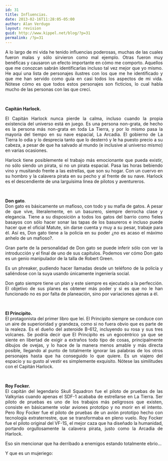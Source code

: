 ```yaml
---
id: 31
title: Influencias.
date: 2013-02-16T11:28:05-05:00
author: Alan Verdugo
layout: revision
guid: http://www.kippel.net/blog/?p=31
permalink: /?p=31
---
```

<p style="text-align: justify;">
  A lo largo de mi vida he tenido influencias poderosas, muchas de las cuales fueron malas y sólo sirvieron como mal ejemplo. Otras fueron muy benéficas y causaron un efecto importante en cómo me comporto. Aquellos que me conozcan sabrán identificarlas incluso tal vez mejor que yo mismo. He aquí una lista de personajes ilustres con los que me he identificado y que me han servido como guía en casi todos los aspectos de mi vida. Nótese cómo es que todos estos personajes son ficticios, lo cual habla mucho de las personas con las que crecí.
</p>

&nbsp;

**Capitán Harlock.**

<p style="text-align: justify;">
</p>

<p style="text-align: justify;">
  El Capitán Harlock nunca pierde la calma, incluso cuando la propia existencia del universo está en juego. Es una persona non-grata, de hecho es la persona más non-grata en toda La Tierra, y por lo mismo pasa la mayoría del tiempo en su nave espacial, La Arcadia. El gobierno de La Tierra lo odia y lo desprecia tanto que lo desterró y le ha puesto precio a su cabeza, a pesar de que ha salvado al mundo (e inclusive al universo mismo) en varias ocasiones.
</p>

<p style="text-align: justify;">
  Harlock tiene posiblemente el trabajo más emocionante que pueda existir, no sólo siendo un pirata, si no un pirata espacial. Pasa las horas bebiendo vino y musitando frente a las estrellas, que son su hogar. Con un cuervo en su hombro y la calavera pirata en su pecho y al frente de su nave. Harlock es el descendiente de una larguísima linea de pilotos y aventureros.
</p>

&nbsp;

<p style="text-align: justify;">
  <strong>Don gato</strong>.<br /> Don gato es básicamente un mafioso, con todo y su mafia de gatos. A pesar de que vive, literalemente, en un basurero, siempre derrocha clase y elegancia. Tiene a su disposición a todos los gatos del barrio como fieles basayos con sólo hacer sonar las tapas de los basureros e incluso puede hacer que el oficial Matute, sin darse cuenta y muy a su pesar, trabaje para él. Así es, Don gato tiene a la policia en su poder ¿no es acaso el máximo anhelo de un mafioso?.
</p>

<p style="text-align: justify;">
  Gran parte de la personalidad de Don gato se puede inferir sólo con ver la introducción y el final de uno de sus capítulos. Podemos ver cómo Don gato es un genio manipulador de la talla de Robert Green.
</p>

<p style="text-align: justify;">
</p>

<p style="text-align: justify;">
  Es un phreaker, pudiendo hacer llamadas desde un teléfono de la policía y saliéndose con la suya usando únicamente ingeniería social.
</p>

<p style="text-align: justify;">
  Don gato siempre tiene un plan y este siempre es ejecutado a la perfección. El objetivo de sus planes es obtener más poder y si es que no le han funcionado no es por falta de planeación, sino por variaciones ajenas a él.
</p>

&nbsp;

<p style="text-align: justify;">
  <strong>El Principito.</strong><br /> El protagonista del primer libro que leí. El Principito siempre se conduce con un aire de superioridad y grandeza, como si no fuera obvio que es parte de la realeza. Es el dueño del asteroide B-612, incluyendo su rosa y sus tres volcanes. Se podría decir que El Principito es un egocéntrico ya que se siente en libertad de exigir a extraños todo tipo de cosas, principalmente dibujos de ovejas, y lo hace de la manera menos amable y más directa posible, llegando al punto de totalmente ignorar las palabras de los otros personajes hasta que ha conseguido lo que quiere. Es un viajero del espacio y su gusto al vestir es simplemente exquisito. Nótese las similitudes con el Capitán Harlock.
</p>

&nbsp;

<p style="text-align: justify;">
  <strong>Roy Focker.</strong><br /> El capitán del legendario Skull Squadron fue el piloto de pruebas de las Valkyrias cuando apenas el SDF-1 acababa de estrellarse en La Tierra. Ser piloto de pruebas es uno de los trabajos más peligrosos que existen, consiste en básicamente volar aviones prototipo y no morir en el intento. Pero Roy Focker fue el piloto de pruebas de un avión prototipo hecho con tecnología extraterrestre, que se transformaba en pleno vuelo. Roy Focker fue el piloto original del VF-1S, el mejor caza que ha diseñado la humanidad, portando orgullosamente la calavera pirata, justo como la Arcadia de Harlock.
</p>

<p style="text-align: justify;">
  Eso sin mencionar que ha derribado a enemigos estando totalmente ebrio&#8230;
</p>

<p style="text-align: justify;">
</p>

Y que es un mujeriego:
